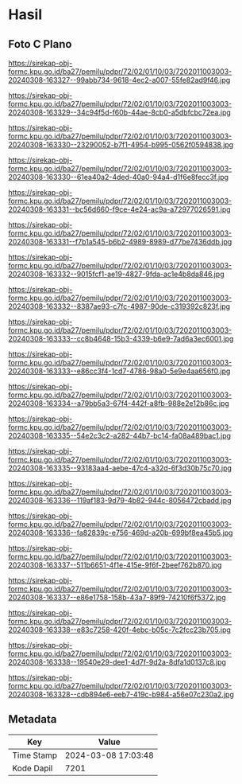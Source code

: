 # Hasil

## Foto C Plano

https://sirekap-obj-formc.kpu.go.id/ba27/pemilu/pdpr/72/02/01/10/03/7202011003003-20240308-163327--99abb734-9618-4ec2-a007-55fe82ad9f46.jpg

https://sirekap-obj-formc.kpu.go.id/ba27/pemilu/pdpr/72/02/01/10/03/7202011003003-20240308-163329--34c94f5d-f60b-44ae-8cb0-a5dbfcbc72ea.jpg

https://sirekap-obj-formc.kpu.go.id/ba27/pemilu/pdpr/72/02/01/10/03/7202011003003-20240308-163330--23290052-b7f1-4954-b995-0562f0594838.jpg

https://sirekap-obj-formc.kpu.go.id/ba27/pemilu/pdpr/72/02/01/10/03/7202011003003-20240308-163330--61ea40a2-4ded-40a0-94a4-d1f6e8fecc3f.jpg

https://sirekap-obj-formc.kpu.go.id/ba27/pemilu/pdpr/72/02/01/10/03/7202011003003-20240308-163331--bc56d660-f9ce-4e24-ac9a-a72977026591.jpg

https://sirekap-obj-formc.kpu.go.id/ba27/pemilu/pdpr/72/02/01/10/03/7202011003003-20240308-163331--f7b1a545-b6b2-4989-8989-d77be7436ddb.jpg

https://sirekap-obj-formc.kpu.go.id/ba27/pemilu/pdpr/72/02/01/10/03/7202011003003-20240308-163332--9015fcf1-ae19-4827-9fda-ac1e4b8da846.jpg

https://sirekap-obj-formc.kpu.go.id/ba27/pemilu/pdpr/72/02/01/10/03/7202011003003-20240308-163332--8387ae93-c7fc-4987-90de-c319392c823f.jpg

https://sirekap-obj-formc.kpu.go.id/ba27/pemilu/pdpr/72/02/01/10/03/7202011003003-20240308-163333--cc8b4648-15b3-4339-b6e9-7ad6a3ec6001.jpg

https://sirekap-obj-formc.kpu.go.id/ba27/pemilu/pdpr/72/02/01/10/03/7202011003003-20240308-163333--e86cc3f4-1cd7-4786-98a0-5e9e4aa656f0.jpg

https://sirekap-obj-formc.kpu.go.id/ba27/pemilu/pdpr/72/02/01/10/03/7202011003003-20240308-163334--a79bb5a3-67f4-442f-a8fb-988e2e12b86c.jpg

https://sirekap-obj-formc.kpu.go.id/ba27/pemilu/pdpr/72/02/01/10/03/7202011003003-20240308-163335--54e2c3c2-a282-44b7-bc14-fa08a489bac1.jpg

https://sirekap-obj-formc.kpu.go.id/ba27/pemilu/pdpr/72/02/01/10/03/7202011003003-20240308-163335--93183aa4-aebe-47c4-a32d-6f3d30b75c70.jpg

https://sirekap-obj-formc.kpu.go.id/ba27/pemilu/pdpr/72/02/01/10/03/7202011003003-20240308-163336--119af183-9d79-4b82-944c-8056472cbadd.jpg

https://sirekap-obj-formc.kpu.go.id/ba27/pemilu/pdpr/72/02/01/10/03/7202011003003-20240308-163336--fa82839c-e756-469d-a20b-699bf8ea45b5.jpg

https://sirekap-obj-formc.kpu.go.id/ba27/pemilu/pdpr/72/02/01/10/03/7202011003003-20240308-163337--511b6651-4f1e-415e-9f6f-2beef762b870.jpg

https://sirekap-obj-formc.kpu.go.id/ba27/pemilu/pdpr/72/02/01/10/03/7202011003003-20240308-163337--e86e1758-158b-43a7-89f9-74210f6f5372.jpg

https://sirekap-obj-formc.kpu.go.id/ba27/pemilu/pdpr/72/02/01/10/03/7202011003003-20240308-163338--e83c7258-420f-4ebc-b05c-7c2fcc23b705.jpg

https://sirekap-obj-formc.kpu.go.id/ba27/pemilu/pdpr/72/02/01/10/03/7202011003003-20240308-163338--19540e29-dee1-4d7f-9d2a-8dfa1d0137c8.jpg

https://sirekap-obj-formc.kpu.go.id/ba27/pemilu/pdpr/72/02/01/10/03/7202011003003-20240308-163328--cdb894e6-eeb7-419c-b984-a56e07c230a2.jpg


## Metadata

| Key        | Value               |
| ---------- | ------------------- |
| Time Stamp | 2024-03-08 17:03:48 |
| Kode Dapil | 7201                |



